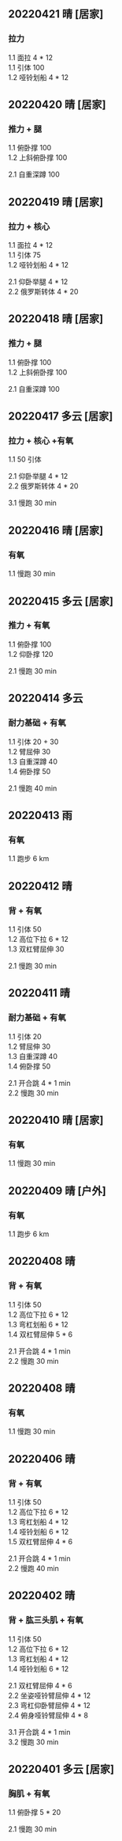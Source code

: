 ## 20220421  晴 [居家]

### 拉力
1.1 面拉 4 * 12   
1.1 引体 100  
1.2 哑铃划船 4 * 12 



## 20220420  晴 [居家]

### 推力 + 腿  
1.1 俯卧撑 100  
1.2 上斜俯卧撑 100  

2.1 自重深蹲 100  



## 20220419  晴 [居家]

### 拉力 + 核心
1.1 面拉 4 * 12   
1.1 引体 75  
1.2 哑铃划船 4 * 12    

2.1 仰卧举腿 4 * 12    
2.2 俄罗斯转体 4 * 20    



## 20220418  晴 [居家]

### 推力 + 腿  
1.1 俯卧撑 100  
1.2 上斜俯卧撑 100  

2.1 自重深蹲 100  



## 20220417  多云 [居家]

### 拉力 + 核心 +有氧  
1.1 50 引体 

2.1 仰卧举腿 4 * 12  
2.2 俄罗斯转体 4 * 20  

3.1 慢跑 30 min   



## 20220416  晴 [居家]

### 有氧  
1.1 慢跑 30 min



## 20220415  多云 [居家]

### 推力 + 有氧  
1.1 俯卧撑 100          
1.2 仰卧撑 120       

2.1 慢跑 30 min  



## 20220414  多云

### 耐力基础 + 有氧  
1.1 引体 20 + 30      
1.2 臂屈伸 30  
1.3 自重深蹲  40             
1.4 俯卧撑 50    

2.1 慢跑 40 min 



## 20220413  雨

### 有氧  
1.1 跑步 6 km  



## 20220412  晴

### 背 + 有氧  
1.1 引体 50    
1.2 高位下拉 6 * 12           
1.3 双杠臂屈伸 30    

2.1 慢跑 30 min  



## 20220411  晴

### 耐力基础 + 有氧  
1.1 引体 20      
1.2 臂屈伸 30  
1.3 自重深蹲  40             
1.4 俯卧撑 50     
 
2.1 开合跳 4 * 1 min  
2.2 慢跑 30 min 



## 20220410  晴 [居家]

### 有氧  
1.1 慢跑 30 min



## 20220409  晴 [户外]

### 有氧  
1.1 跑步 6 km 



## 20220408  晴

### 背 + 有氧  
1.1 引体 50    
1.2 高位下拉 6 * 12  
1.3 弯杠划船 6 * 12          
1.4 双杠臂屈伸 5 * 6  
 
2.1 开合跳 4 * 1 min  
2.2 慢跑 30 min    



## 20220408  晴

### 有氧  
1.1 慢跑 30 min  



## 20220406  晴

### 背 + 有氧  
1.1 引体 50    
1.2 高位下拉 6 * 12  
1.3 弯杠划船 4 * 12      
1.4 哑铃划船 6 * 12    
1.5 双杠臂屈伸 4 * 6  
 
2.1 开合跳 4 * 1 min  
2.2 慢跑 40 min    



## 20220402  晴

### 背 + 肱三头肌 + 有氧  
1.1 引体 50    
1.2 高位下拉 6 * 12  
1.3 弯杠划船 4 * 12      
1.4 哑铃划船 6 * 12    

2.1 双杠臂屈伸 4 * 6  
2.2 坐姿哑铃臂屈伸 4 * 12  
2.3 弯杠仰卧臂屈伸 4 * 12  
2.4 俯身哑铃臂屈伸 4 * 8  

3.1 开合跳 4 * 1 min   
3.2 慢跑 30 min  



## 20220401  多云 [居家]

### 胸肌 + 有氧   
1.1 俯卧撑 5 * 20  
   
2.1 慢跑 30 min    
